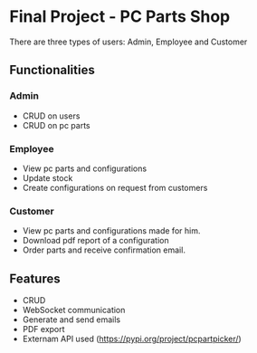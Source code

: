 # Final Project - PC Parts Shop
There are three types of users: Admin, Employee and Customer

## Functionalities
### Admin
* CRUD on users
* CRUD on pc parts

### Employee
* View pc parts and configurations
* Update stock
* Create configurations on request from customers

### Customer
* View pc parts and configurations made for him.
* Download pdf report of a configuration
* Order parts and receive confirmation email.

## Features
* CRUD
* WebSocket communication
* Generate and send emails
* PDF export
* Externam API used (https://pypi.org/project/pcpartpicker/)
